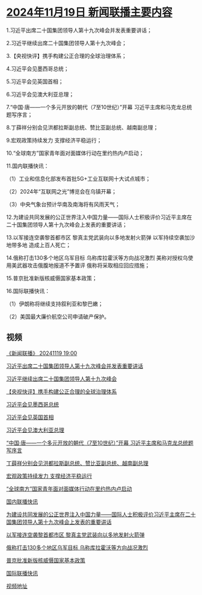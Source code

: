 # [2024年11月19日 新闻联播主要内容](https://tv.cctv.com/lm/xwlb/day/20241119.shtml)

1.习近平出席二十国集团领导人第十九次峰会并发表重要讲话；

2.习近平继续出席二十国集团领导人第十九次峰会；

3.【央视快评】携手构建公正合理的全球治理体系；

4.习近平会见墨西哥总统；

5.习近平会见英国首相；

6.习近平会见澳大利亚总理；

7.“中国·唐——一个多元开放的朝代（7至10世纪）”开幕 习近平主席和马克龙总统题写序言；

8.丁薛祥分别会见洪都拉斯副总统、赞比亚副总统、越南副总理；

9.宏观政策持续发力 支撑经济平稳运行；

10.“全球南方”国家青年面对面媒体行动在里约热内卢启动；

11.国内联播快讯：

（1）工业和信息化部发布首批5G+工业互联网十大试点城市；

（2）2024年“互联网之光”博览会在乌镇开幕；

（3）中央气象台预计华南及南海将有风雨天气；

12.为建设共同发展的公正世界注入中国力量——国际人士积极评价习近平主席在二十国集团领导人第十九次峰会上发表的重要讲话；

13.以军接连空袭黎首都市区 黎真主党武装向以多地发射火箭弹 以军持续空袭加沙地带多地 造成上百人死亡；

14.俄称打击130多个地区乌军目标 乌称库拉霍沃等方向战况激烈 美称对授权乌使用美武器攻击俄腹地报道不予置评 俄称将采取相应回应措施；

15.普京批准新版核威慑国家基本政策；

16.国际联播快讯：

（1）伊朗称将继续支持叙利亚和黎巴嫩；

（2）美国最大廉价航空公司申请破产保护。

## 视频

[《新闻联播》 20241119 19:00](https://tv.cctv.com/2024/11/19/VIDEwdTX32buudhlGzv2XtjD241119.shtml)

[习近平出席二十国集团领导人第十九次峰会并发表重要讲话](https://tv.cctv.com/2024/11/19/VIDEEBuL75REMLivxctUcEec241119.shtml)

[习近平继续出席二十国集团领导人第十九次峰会](https://tv.cctv.com/2024/11/19/VIDEwyPe4S1fwFZHQ6xuA1BG241119.shtml)

[【央视快评】携手构建公正合理的全球治理体系](https://tv.cctv.com/2024/11/19/VIDErlqpwHAm7N1HTjy7oABL241119.shtml)

[习近平会见墨西哥总统](https://tv.cctv.com/2024/11/19/VIDE0dkso3jsY84aNOOjB9BC241119.shtml)

[习近平会见英国首相](https://tv.cctv.com/2024/11/19/VIDETt0ZbJJYOufIzP9UNakP241119.shtml)

[习近平会见澳大利亚总理](https://tv.cctv.com/2024/11/19/VIDEJLfA2kXZgXSM6mRYIbSP241119.shtml)

[“中国·唐——一个多元开放的朝代（7至10世纪）”开幕 习近平主席和马克龙总统题写序言](https://tv.cctv.com/2024/11/19/VIDEQyFpKNM9ulPb1esYhMxW241119.shtml)

[丁薛祥分别会见洪都拉斯副总统、赞比亚副总统、越南副总理](https://tv.cctv.com/2024/11/19/VIDE672GiiM3FlX7Ff4znJ0j241119.shtml)

[宏观政策持续发力 支撑经济平稳运行](https://tv.cctv.com/2024/11/19/VIDErgnv6bU1odWZyv8n4wXq241119.shtml)

[“全球南方”国家青年面对面媒体行动在里约热内卢启动](https://tv.cctv.com/2024/11/19/VIDE5KCFF9FdhPtz3TPKJNeF241119.shtml)

[国内联播快讯](https://tv.cctv.com/2024/11/19/VIDEHRgeJtal4KuMj63G97vs241119.shtml)

[为建设共同发展的公正世界注入中国力量——国际人士积极评价习近平主席在二十国集团领导人第十九次峰会上发表的重要讲话](https://tv.cctv.com/2024/11/19/VIDEB2Ebl1WlNSyrw3xdWzX1241119.shtml)

[以军接连空袭黎首都市区 黎真主党武装向以多地发射火箭弹](https://tv.cctv.com/2024/11/19/VIDEXtWyyH9VSWIBOZAyEneg241119.shtml)

[俄称打击130多个地区乌军目标 乌称库拉霍沃等方向战况激烈](https://tv.cctv.com/2024/11/19/VIDE9t8JDo5DjVDug5uoHChc241119.shtml)

[普京批准新版核威慑国家基本政策](https://tv.cctv.com/2024/11/19/VIDEz2VoFOT3bx2vpqPABXcW241119.shtml)

[国际联播快讯](https://tv.cctv.com/2024/11/19/VIDE0GugTJknqhLlKlWb98lj241119.shtml)

[视频地址](https://tv.cctv.com/lm/xwlb/day/20241119.shtml) 

